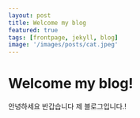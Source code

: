 ```yaml
---
layout: post
title: Welcome my blog
featured: true
tags: [frontpage, jekyll, blog]
image: '/images/posts/cat.jpeg'
---
```



# Welcome my blog!
안녕하세요 반갑습니다 제 블로그입니다.!
